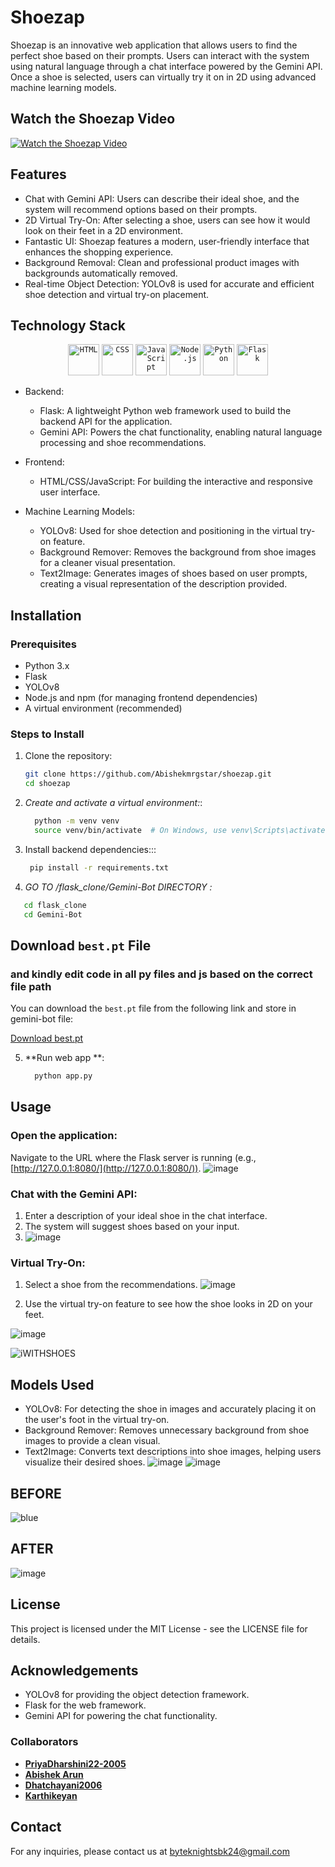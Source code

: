 # Shoezap

Shoezap is an innovative web application that allows users to find the perfect shoe based on their prompts. Users can interact with the system using natural language through a chat interface powered by the Gemini API. Once a shoe is selected, users can virtually try it on in 2D using advanced machine learning models.

## Watch the Shoezap Video

[![Watch the Shoezap Video](https://img.shields.io/badge/Watch_the_Video-%23007bff?style=for-the-badge&logo=video&logoColor=white)](https://github.com/user-attachments/assets/ed89006b-5b2d-4409-9c12-cd0296971254)


 
## Features

- Chat with Gemini API: Users can describe their ideal shoe, and the system will recommend options based on their prompts.
- 2D Virtual Try-On: After selecting a shoe, users can see how it would look on their feet in a 2D environment.
- Fantastic UI: Shoezap features a modern, user-friendly interface that enhances the shopping experience.
- Background Removal: Clean and professional product images with backgrounds automatically removed.
- Real-time Object Detection: YOLOv8 is used for accurate and efficient shoe detection and virtual try-on placement.

## Technology Stack
<div align="center">
	<code><img width="50" src="https://user-images.githubusercontent.com/25181517/192158954-f88b5814-d510-4564-b285-dff7d6400dad.png" alt="HTML" title="HTML"/></code>
	<code><img width="50" src="https://user-images.githubusercontent.com/25181517/183898674-75a4a1b1-f960-4ea9-abcb-637170a00a75.png" alt="CSS" title="CSS"/></code>
	<code><img width="50" src="https://user-images.githubusercontent.com/25181517/117447155-6a868a00-af3d-11eb-9cfe-245df15c9f3f.png" alt="JavaScript" title="JavaScript"/></code>
	<code><img width="50" src="https://user-images.githubusercontent.com/25181517/183568594-85e280a7-0d7e-4d1a-9028-c8c2209e073c.png" alt="Node.js" title="Node.js"/></code>
	<code><img width="50" src="https://user-images.githubusercontent.com/25181517/183423507-c056a6f9-1ba8-4312-a350-19bcbc5a8697.png" alt="Python" title="Python"/></code>
	<code><img width="50" src="https://user-images.githubusercontent.com/25181517/183423775-2276e25d-d43d-4e58-890b-edbc88e915f7.png" alt="Flask" title="Flask"/></code>
</div>

- Backend:
  - Flask: A lightweight Python web framework used to build the backend API for the application.
  - Gemini API: Powers the chat functionality, enabling natural language processing and shoe recommendations.

- Frontend:
  - HTML/CSS/JavaScript: For building the interactive and responsive user interface.
  
- Machine Learning Models:
  - YOLOv8: Used for shoe detection and positioning in the virtual try-on feature.
  - Background Remover: Removes the background from shoe images for a cleaner visual presentation.
  - Text2Image: Generates images of shoes based on user prompts, creating a visual representation of the description provided.

## Installation

### Prerequisites

- Python 3.x
- Flask
- YOLOv8
- Node.js and npm (for managing frontend dependencies)
- A virtual environment (recommended)

### Steps to Install

1. Clone the repository:
   ```bash
   git clone https://github.com/Abishekmrgstar/shoezap.git
   cd shoezap
2. *Create and activate a virtual environment:*:
   ``` bash
     python -m venv venv
     source venv/bin/activate  # On Windows, use venv\Scripts\activate
3. Install backend dependencies:::
   ```bash
    pip install -r requirements.txt
4. *GO TO /flask_clone/Gemini-Bot DIRECTORY :*
```bash
   cd flask_clone
   cd Gemini-Bot

```
## Download `best.pt` File
### and kindly edit code in all py files and js based on the correct file path

You can download the `best.pt` file from the following link and store in gemini-bot file:

[Download best.pt](https://drive.google.com/file/d/10bGUTIv01ES-RzUPWLUPV9KmCjf9M0E1/view?usp=sharing)
  
       
5. **Run web app **:
    ```bash
      python app.py

## Usage

### Open the application:
Navigate to the URL where the Flask server is running (e.g., [http://127.0.0.1:8080/](http://127.0.0.1:8080/)).
![image](https://github.com/user-attachments/assets/1ffd84ed-55da-4e0c-9191-f1640616c747)

### Chat with the Gemini API:
1. Enter a description of your ideal shoe in the chat interface.
2. The system will suggest shoes based on your input.
3. ![image](https://github.com/user-attachments/assets/8864e4b2-eef2-4c4f-9ce1-0e2701fb7c5f)

### Virtual Try-On:
1. Select a shoe from the recommendations.
   ![image](https://github.com/user-attachments/assets/92ccf2c7-27af-4ae4-ad1b-783b71854f6a)

2. Use the virtual try-on feature to see how the shoe looks in 2D on your feet.

![image](https://github.com/user-attachments/assets/e00c5780-69d8-460b-a21c-544eaa900b6a)


![iWITHSHOES](https://github.com/user-attachments/assets/400888d6-fb6a-41f6-bca8-85fca84051c3)



## Models Used
- YOLOv8: For detecting the shoe in images and accurately placing it on the user's foot in the virtual try-on.
- Background Remover: Removes unnecessary background from shoe images to provide a clean visual.
- Text2Image: Converts text descriptions into shoe images, helping users visualize their desired shoes.
![image](https://github.com/user-attachments/assets/a4bd3c2e-b4cf-4a17-898e-b5becefa5527)
![image](https://github.com/user-attachments/assets/46144ba8-c88f-45a7-9d62-903c60d6edc6)

## BEFORE
![blue](https://github.com/user-attachments/assets/5928fb5a-f37b-4303-9795-9c638212a06e)

## AFTER
![image](https://github.com/user-attachments/assets/0a0c0ef0-5790-43ca-8919-1d943b057290)




## License
This project is licensed under the MIT License - see the LICENSE file for details.

## Acknowledgements
- YOLOv8 for providing the object detection framework.
- Flask for the web framework.
- Gemini API for powering the chat functionality.

### Collaborators

- **[PriyaDharshini22-2005](https://github.com/PriyaDharshini22-2005)**
- **[Abishek Arun](https://github.com/Abishekmrgstar)**
- **[Dhatchayani2006](https://github.com/Dhatchayani2006)**
- **[Karthikeyan](https://github.com/karthikeyan261222)**
## Contact

For any inquiries, please contact us at [byteknightsbk24@gmail.com](mailto:byteknightsbk24@gmail.com)
